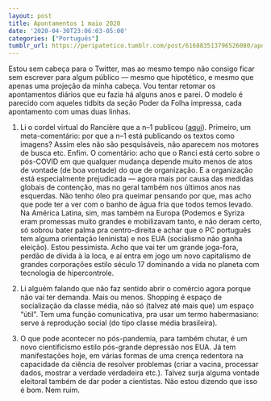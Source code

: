 ```yaml
---
layout: post
title: Apontamentos 1 maio 2020
date: '2020-04-30T23:06:03-05:00'
categories: ["Português"]
tumblr_url: https://peripatetico.tumblr.com/post/616883513796526080/apontamentos-1-maio-2020
---
```

Estou sem cabeça para o Twitter, mas ao mesmo tempo não consigo ficar sem escrever para algum público — mesmo que hipotético, e mesmo que apenas uma projeção da minha cabeça. Vou tentar retomar os apontamentos diários que eu fazia há alguns anos e parei. O modelo é parecido com aqueles tidbits da seção Poder da Folha impressa, cada apontamento com umas duas linhas.

1. Li o cordel virtual do Rancière que a n–1 publicou ([aqui](https://t.umblr.com/redirect?z=https%3A%2F%2Fn-1edicoes.org%2F039-1&t=NDMwZmYyZjkzMDcyNmNjYjRjZDQzYTdkMDNiOTQyZWYyZmU5MDg5YyxhYmU1ODVmMmVjMzk4MTgwN2NhYTlkZDA0NzE3YzlhZDIzYTJmNjJh)). Primeiro, um meta-comentário: por que a n–1 está publicando os textos como imagens? Assim eles não são pesquisáveis, não aparecem nos motores de busca etc. Enfim. O comentário: acho que o Ranci está certo sobre o pós-COVID em que qualquer mudança depende muito menos de atos de vontade (de boa vontade) do que de organização. E a organização está especialmente prejudicada — agora mais por causa das medidas globais de contenção, mas no geral também nos últimos anos nas esquerdas. Não tenho óleo pra queimar pensando por que, mas acho que pode ter a ver com o banho de água fria que todos temos levado. Na América Latina, sim, mas também na Europa (Podemos e Syriza eram promessas muito grandes e mobilizavam tanto, e não deram certo, só sobrou bater palma pra centro-direita e achar que o PC português tem alguma orientação leninista) e nos EUA (socialismo não ganha eleição). Estou pessimista. Acho que vai ter um grande joga-fora, perdão de dívida à la loca, e aí entra em jogo um novo capitalismo de grandes corporações estilo século 17 dominando a vida no planeta com tecnologia de hipercontrole.

2. Li alguém falando que não faz sentido abrir o comércio agora porque não vai ter demanda. Mais ou menos. Shopping é espaço de socialização da classe média, não só (talvez até mais que) um espaço “útil”. Tem uma função comunicativa, pra usar um termo habermasiano: serve à reprodução social (do tipo classe média brasileira).

3. O que pode acontecer no pós-pandemia, para também chutar, é um novo cientificismo estilo pós-grande depressão nos EUA. Já tem manifestações hoje, em várias formas de uma crença redentora na capacidade da ciência de resolver problemas (criar a vacina, processar dados, mostrar a verdade verdadeira etc.). Talvez surja alguma vontade eleitoral também de dar poder a cientistas. Não estou dizendo que isso é bom. Nem ruim.

